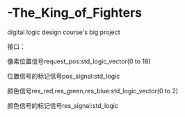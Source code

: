 # -The_King_of_Fighters
digital logic design course's big project

接口：

像素位置信号request_pos:std_logic_vector(0 to 18)

位置信号的标记信号pos_signal:std_logic

颜色信号res_red,res_green,res_blue:std_logic_vector(0 to 2)

颜色信号的标记信号res_signal:std_logic